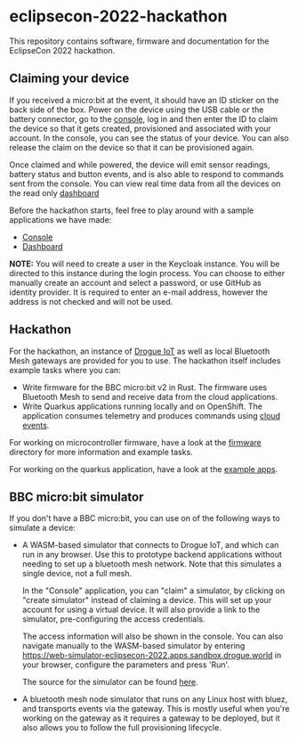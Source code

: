 # eclipsecon-2022-hackathon

This repository contains software, firmware and documentation for the EclipseCon 2022 hackathon.

## Claiming your device

If you received a micro:bit at the event, it should have an ID sticker on the back side of the box. Power on the device using the USB cable or the battery connector, go to the [console](https://console-eclipsecon-2022.apps.sandbox.drogue.world/), log in and then enter the ID to claim the device so that it gets created, provisioned and associated with your account. In the console, you can see the status of your device. You can also release the claim on the device so that it can be provisioned again.

Once claimed and while powered, the device will emit sensor readings, battery status and button events, and is also able to respond to commands sent from the console. You can view real time data
from all the devices on the read only [dashboard](https://dashboard-eclipsecon-2022.apps.sandbox.drogue.world/)

Before the hackathon starts, feel free to play around with a sample applications we have made:

* [Console](https://github.com/Eclipse-IoT/eclipsecon-2022-hackathon/tree/main/console)
* [Dashboard](https://github.com/Eclipse-IoT/eclipsecon-2022-hackathon/tree/main/dashboard)

**NOTE:** You will need to create a user in the Keycloak instance. You will be directed to this instance during the login process. You can choose to either manually create an account and select a password, or use GitHub as identity provider. It is required to enter an e-mail address, however the address is not checked and will not be used. 

## Hackathon

For the hackathon, an instance of [Drogue IoT](https://www.drogue.io) as well as local Bluetooth Mesh gateways are provided for you to use. The hackathon itself includes example tasks where you can:

* Write firmware for the BBC micro:bit v2 in Rust. The firmware uses Bluetooth Mesh to send and receive data from the cloud applications.
* Write Quarkus applications running locally and on OpenShift. The application consumes telemetry and produces commands using [cloud events](https://cloudevents.io/).

For working on microcontroller firmware, have a look at the [firmware](firmware/) directory for more information and example tasks.

For working on the quarkus application, have a look at the [example apps](example-apps/).

## BBC micro:bit simulator

If you don't have a BBC micro:bit, you can use on of the following ways to simulate a device:

* A WASM-based simulator that connects to Drogue IoT, and which can run in any browser. Use this to prototype backend applications without needing to set up a bluetooth mesh network. Note that this simulates a single device, not a full mesh.
  
  In the "Console" application, you can "claim" a simulator, by clicking on "create simulator" instead of claiming a device. This will set up your account for using a virtual device. It will also provide a link to the simulator, pre-configuring the access credentials.

  The access information will also be shown in the console. You can also navigate manually to the WASM-based simulator by entering https://web-simulator-eclipsecon-2022.apps.sandbox.drogue.world in your browser, configure the parameters and press 'Run'.

  The source for the simulator can be found [here](web-simulator/).

* A bluetooth mesh node simulator that runs on any Linux host with bluez, and transports events via the gateway. This is mostly useful when you're working on the gateway as it requires a gateway to be deployed, but it also allows you to follow the full provisioning lifecycle.

